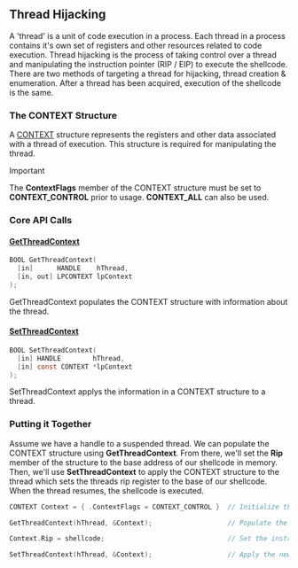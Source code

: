 ## Thread Hijacking

A 'thread' is a unit of code execution in a process. Each thread in a process contains it's own set of registers and other resources related to code execution. Thread hijacking is the process of taking control over a thread and manipulating the instruction pointer (RIP / EIP) to execute the shellcode. There are two methods of targeting a thread for hijacking, thread creation & enumeration. After a thread has been acquired, execution of the shellcode is the same.

### The CONTEXT Structure
A [CONTEXT](https://learn.microsoft.com/en-us/windows/win32/api/winnt/ns-winnt-context) structure represents the registers and other data associated with a thread of execution. This structure is required for manipulating the thread.

> [!IMPORTANT]
> The **ContextFlags** member of the CONTEXT structure must be set to **CONTEXT_CONTROL** prior to usage. **CONTEXT_ALL** can also be used.

### Core API Calls

#### [GetThreadContext](https://learn.microsoft.com/en-us/windows/win32/api/processthreadsapi/nf-processthreadsapi-getthreadcontext)

```c
BOOL GetThreadContext(
  [in]      HANDLE    hThread,
  [in, out] LPCONTEXT lpContext
);
```

GetThreadContext populates the CONTEXT structure with information about the thread.

#### [SetThreadContext](https://learn.microsoft.com/en-us/windows/win32/api/processthreadsapi/nf-processthreadsapi-setthreadcontext)

```c
BOOL SetThreadContext(
  [in] HANDLE        hThread,
  [in] const CONTEXT *lpContext
);
```

SetThreadContext applys the information in a CONTEXT structure to a thread.

### Putting it Together

Assume we have a handle to a suspended thread. We can populate the CONTEXT structure using **GetThreadContext**. From there, we'll set the **Rip** member of the structure to the base address of our shellcode in memory. Then, we'll use **SetThreadContext** to apply the CONTEXT structure to the thread which sets the threads rip register to the base of our shellcode. When the thread resumes, the shellcode is executed.

```c
CONTEXT Context = { .ContextFlags = CONTEXT_CONTROL }  // Initialize the CONTEXT structure & set the ContextFlags member to CONTEXT_CONTROL

GetThreadContext(hThread, &Context);                   // Populate the structure with information about the thread

Context.Rip = shellcode;                               // Set the instruction pointer to the base address of the shellcode

SetThreadContext(hThread, &Context);                   // Apply the new register information to the thread
```